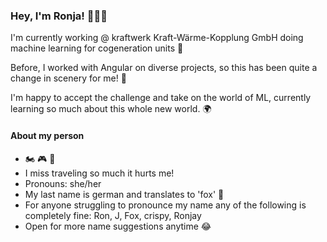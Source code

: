 
<!--
**ronjafuchs/ronjafuchs** is a ✨ _special_ ✨ repository because its `README.md` (this file) appears on your GitHub profile.

Here are some ideas to get you started:

- 🔭 I’m currently working on ...
- 🌱 I’m currently learning ...
- 👯 I’m looking to collaborate on ...
- 🤔 I’m looking for help with ...
- 💬 Ask me about ...
- 📫 How to reach me: ...
- 😄 Pronouns: ...
- ⚡ Fun fact: ...
-->

### Hey, I'm Ronja! 🙋🏻‍♀️

I'm currently working @ kraftwerk Kraft-Wärme-Kopplung GmbH doing machine learning for cogeneration units 🧡 

Before, I worked with Angular on diverse projects, so this has been quite a change in scenery for me! 🌅 

I'm happy to accept the challenge and take on the world of ML, currently learning so much about this whole new world. 🌍


#### About my person 

- 🏍 🎮 🥊
- I miss traveling so much it hurts me! 
- Pronouns: she/her
- My last name is german and translates to 'fox' 🦊
- For anyone struggling to pronounce my name any of the following is completely fine: Ron, J, Fox, crispy, Ronjay 
- Open for more name suggestions anytime 😂
